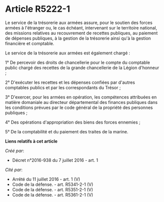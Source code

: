 # Article R5222-1

Le service de la trésorerie aux armées assure, pour le soutien des forces armées à l'étranger ou, le cas échéant, intervenant
sur le territoire national, des missions relatives au recouvrement de recettes publiques, au paiement de dépenses publiques,
à la gestion de la trésorerie ainsi qu'à la gestion financière et comptable. 

Le service de la trésorerie aux armées est également chargé : 

1° De percevoir des droits de chancellerie pour le compte du comptable public chargé des recettes de la grande chancellerie
de la Légion d'honneur ; 

2° D'exécuter les recettes et les dépenses confiées par d'autres comptables publics et par les correspondants du Trésor ; 

3° D'exercer, pour les armées en opération, les compétences attribuées en matière domaniale au directeur départemental des
finances publiques dans les conditions prévues par le code général de la propriété des personnes publiques ; 

4° Des opérations d'appropriation des biens des forces ennemies ; 

5° De la comptabilité et du paiement des traites de la marine.

**Liens relatifs à cet article**

_Créé par_:

  - Décret n°2016-938 du 7 juillet 2016 - art. 1

_Cité par_:

  - Arrêté du 11 juillet 2016 - art. 1 (V)
  - Code de la défense. - art. R5341-2-1 (V)
  - Code de la défense. - art. R5351-2-1 (V)
  - Code de la défense. - art. R5361-2-1 (V)
